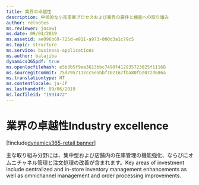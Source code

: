 ```yaml
---
title: 業界の卓越性
description: 中核的な小売事業プロセスおよび業界の要件と機能への取り組み
author: relnotes
ms.reviewer: josaw1
ms.date: 09/04/2019
ms.assetid: ae096b69-725d-e911-a973-000d3a1c79c5
ms.topic: structure
ms.service: business-applications
ms.author: balajiba
dynamics365pdf: true
ms.openlocfilehash: e5b3b5f9ea3613bbc7498f412935723025f11168
ms.sourcegitcommit: 75d7957117cc5eabbf102167fba80fb2072d686a
ms.translationtype: HT
ms.contentlocale: ja-JP
ms.lasthandoff: 09/06/2019
ms.locfileid: "1991472"
---
```

# <a name="industry-excellence"></a><span data-ttu-id="7f42e-103">業界の卓越性</span><span class="sxs-lookup"><span data-stu-id="7f42e-103">Industry excellence</span></span>

[!include[dynamics365-retail banner](../includes/dynamics365-retail.md)]

<!--structure start-->
<span data-ttu-id="7f42e-104">主な取り組み分野には、集中型および店舗内の在庫管理の機能強化、ならびにオムニチャネル管理と注文処理の改善が含まれます。</span><span class="sxs-lookup"><span data-stu-id="7f42e-104">Key areas of investment include centralized and in-store inventory management enhancements as well as omnichannel management and order processing improvements.</span></span>
<!--structure end-->



